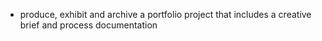 - produce, exhibit and archive a portfolio project that includes a creative brief and process documentation